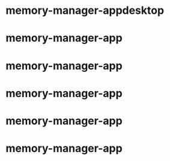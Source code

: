 # memory-manager-appdesktop
# memory-manager-app
# memory-manager-app
# memory-manager-app
# memory-manager-app
# memory-manager-app
